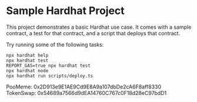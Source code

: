 # Sample Hardhat Project

This project demonstrates a basic Hardhat use case. It comes with a sample contract, a test for that contract, and a script that deploys that contract.

Try running some of the following tasks:

```shell
npx hardhat help
npx hardhat test
REPORT_GAS=true npx hardhat test
npx hardhat node
npx hardhat run scripts/deploy.ts
```

<!-- PooMeme:  0x2aCEb74d254191929247a3DD47f03e8578aF71C2
TokenSwap:  0x0FD147634877a6B39195896fa1FE39304C434409 -->

<!-- PooMeme:  0x6185f2A072311bD24803361A687cd496Dd3a60f6
TokenSwap:  0x711d43898A54f9CA67c879eC6e8Ef738961A8c1e -->

<!-- PooMeme:  0xb7d7f07CC11F66aeE90B5b82d121225395DCad5f
TokenSwap:  0xC5FaF331D2F0196beC3aE2b9BaFdc9D62c78a635 -->

PooMeme:  0x2D913e9E1AE9Cd9E8A9a107dbDe2cA6F8aff8330
TokenSwap:  0x54689a7566d9dEA14760C767c0F18d28eC97bdD1